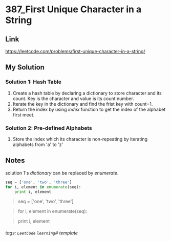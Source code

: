 # 387_First Unique Character in a String

## Link
https://leetcode.com/problems/first-unique-character-in-a-string/

## My Solution
### Solution 1: Hash Table
1. Create a hash table by declaring a dictionary to store character and its count. Key is the character and value is its count number.
2. Iterate the key in the dictionary and find the frist key with count=1.
3. Return the index by using *index* function to get the index of the alphabet first meet.

### Solution 2: Pre-defined Alphabets
1. Store the index which its character is non-repeating by iterating alphabets from 'a' to 'z'

## Notes
solution 1's *dictionary* can be replaced by *enumerate*.
```python
seq = ['one', 'two', 'three']
for i, element in enumerate(seq):
	print i, element
```
> seq = ['one', 'two', 'three']

> for i, element in enumerate(seq):

> 	print i, element

###### tags: `LeetCode` `learning`# template